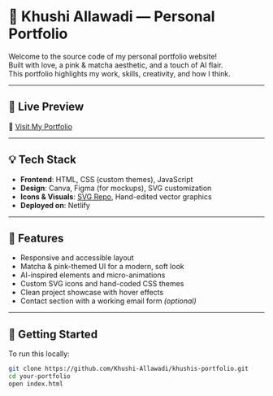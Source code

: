 # 🌸 Khushi Allawadi — Personal Portfolio

Welcome to the source code of my personal portfolio website!  
Built with love, a pink & matcha aesthetic, and a touch of AI flair.  
This portfolio highlights my work, skills, creativity, and how I think.

---

## 🎨 Live Preview

🔗 [Visit My Portfolio](https://khushis-portfolio.netlify.app/)

---

## 💡 Tech Stack

- **Frontend**: HTML, CSS (custom themes), JavaScript
- **Design**: Canva, Figma (for mockups), SVG customization
- **Icons & Visuals**: [SVG Repo](https://www.svgrepo.com/), Hand-edited vector graphics
- **Deployed on**: Netlify

---

## 🔧 Features

- Responsive and accessible layout  
- Matcha & pink-themed UI for a modern, soft look  
- AI-inspired elements and micro-animations  
- Custom SVG icons and hand-coded CSS themes  
- Clean project showcase with hover effects  
- Contact section with a working email form *(optional)*

---

## 🚀 Getting Started

To run this locally:

```bash
git clone https://github.com/Khushi-Allawadi/khushis-portfolio.git
cd your-portfolio
open index.html
